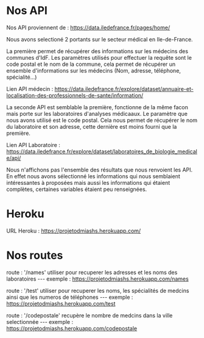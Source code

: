 
# Nos API
Nos API proviennent de : https://data.iledefrance.fr/pages/home/ 

Nous avons selectioné 2 portants sur le secteur médical en Ile-de-France.

La première permet de récupérer des informations sur les médecins des communes d'IdF. 
Les paramètres utilisés pour effectuer la requête sont le code postal et le nom de la commune, cela permet de récupérer un ensemble d'informations sur les médecins (Nom, adresse, téléphone, spécialité...)

Lien API médecin : https://data.iledefrance.fr/explore/dataset/annuaire-et-localisation-des-professionnels-de-sante/information/

La seconde API est semblable  la première, fonctionne de la même facon mais porte sur les laboratoires d'analyses médicaaux. Le paramètre que nous avons utilisé est le code postal.
Cela nous permet de récupérer le nom du laboratoire et son adresse, cette dernière est moins fourni que la première.

Lien API Laboratoire : https://data.iledefrance.fr/explore/dataset/laboratoires_de_biologie_medicale/api/

Nous n'affichons pas l'ensemble des résultats que nous renvoient les API. En effet nous avons sélectionné les informations qui nous semblaient intéressantes à proposées mais aussi les informations qui étaient complètes, certaines variables étaient peu renseignées.


# Heroku

URL Heroku : https://projetodmiashs.herokuapp.com/

# Nos routes


route : '/names' utiliser pour recuperer les adresses et les noms des laboratoires
--- exemple : https://projetodmiashs.herokuapp.com/names

route : '/test' utiliser pour recuperer les noms, les spécialités de medcins ainsi que les numeros de téléphones
--- exemple : https://projetodmiashs.herokuapp.com/test

route : '/codepostale' recupère le nombre de medcins dans la ville selectionnée
--- exemple : https://projetodmiashs.herokuapp.com/codepostale




